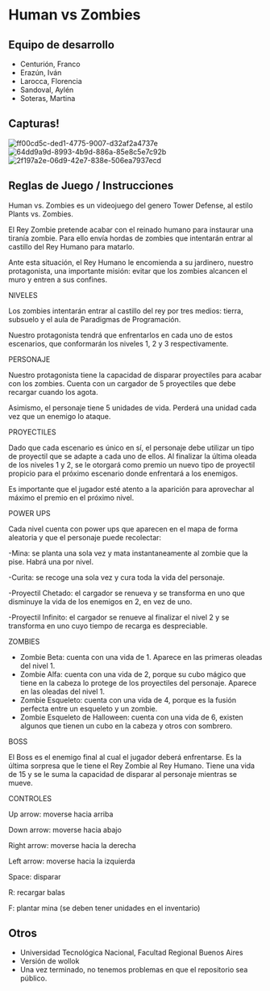 # Human vs Zombies

## Equipo de desarrollo

- Centurión, Franco
- Erazún, Iván
- Larocca, Florencia
- Sandoval, Aylén
- Soteras, Martina

## Capturas!
![ff00cd5c-ded1-4775-9007-d32af2a4737e](https://user-images.githubusercontent.com/102746619/198117335-a64b3e42-8c06-4fb0-80fe-dded4ba7459b.jpg)
![64dd9a9d-8993-4b9d-886a-85e8c5e7c92b](https://user-images.githubusercontent.com/102746619/198117230-ff170ced-0bb4-4b92-a84c-b0a2b32d60b3.jpg)
![2f197a2e-06d9-42e7-838e-506ea7937ecd](https://user-images.githubusercontent.com/102746619/198117965-4fa5f5f2-4113-403b-9a44-f4c8ee4a3cac.jpg)


## Reglas de Juego / Instrucciones


Human vs. Zombies es un videojuego del genero Tower Defense, al estilo Plants vs. Zombies. 

El Rey Zombie pretende acabar con el reinado humano para instaurar una tiranía zombie. Para ello envía hordas de zombies que intentarán entrar al castillo del Rey Humano para matarlo.

Ante esta situación, el Rey Humano le encomienda a su jardinero, nuestro protagonista, una importante misión: evitar que los zombies alcancen el muro y entren a sus confines.

NIVELES

Los zombies intentarán entrar al castillo del rey por tres medios: tierra, subsuelo y el aula de Paradigmas de Programación. 

Nuestro protagonista tendrá que enfrentarlos en cada uno de estos escenarios, que conformarán los niveles 1, 2 y 3 respectivamente.


PERSONAJE

Nuestro protagonista tiene la capacidad de disparar proyectiles para acabar con los zombies. Cuenta con un cargador de 5 proyectiles que debe recargar cuando los agota.

Asimismo, el personaje tiene 5 unidades de vida. Perderá una unidad cada vez que un enemigo lo ataque.


PROYECTILES

Dado que cada escenario es único en sí, el personaje debe utilizar un tipo de proyectil que se adapte a cada uno de ellos. Al finalizar la última oleada de los niveles 1 y 2, se le otorgará  como premio un nuevo tipo de proyectil propicio para el próximo escenario donde enfrentará a los enemigos.

Es importante que el jugador esté atento a la aparición para aprovechar al máximo el premio en el próximo nivel. 


POWER UPS

Cada nivel cuenta con power ups que aparecen en el mapa de forma aleatoria y que el personaje puede recolectar:

-Mina: se planta una sola vez y mata instantaneamente al zombie que la pise. Habrá una por nivel. 

-Curita: se recoge una sola vez y cura toda la vida del personaje.

-Proyectil Chetado: el cargador se renueva y se transforma en uno que disminuye la vida de los enemigos en 2, en vez de uno.

-Proyectil Infinito: el cargador se renueve al finalizar el nivel 2 y se transforma en uno cuyo tiempo de recarga es despreciable. 


ZOMBIES

- Zombie Beta: cuenta con una vida de 1. Aparece en las primeras oleadas del nivel 1. 
- Zombie Alfa: cuenta con una vida de 2, porque su cubo mágico que tiene en la cabeza lo protege de los proyectiles del personaje. Aparece en las oleadas del nivel 1. 
- Zombie Esqueleto: cuenta con una vida de 4, porque es la fusión perfecta entre un esqueleto y un zombie. 
- Zombie Esqueleto de Halloween: cuenta con una vida de 6, existen algunos que tienen un cubo en la cabeza y otros con sombrero. 

BOSS

El Boss es el enemigo final al cual el jugador deberá enfrentarse. Es la última sorpresa que le tiene el Rey Zombie al Rey Humano. Tiene una vida de 15 y se le suma
la capacidad de disparar al personaje mientras se mueve.


CONTROLES 

Up arrow: moverse hacia arriba

Down arrow: moverse hacia abajo

Right arrow: moverse hacia la derecha

Left arrow: moverse hacia la izquierda

Space: disparar

R: recargar balas

F: plantar mina (se deben tener unidades en el inventario)


## Otros

- Universidad Tecnológica Nacional, Facultad Regional Buenos Aires
- Versión de wollok
- Una vez terminado, no tenemos problemas en que el repositorio sea público.
